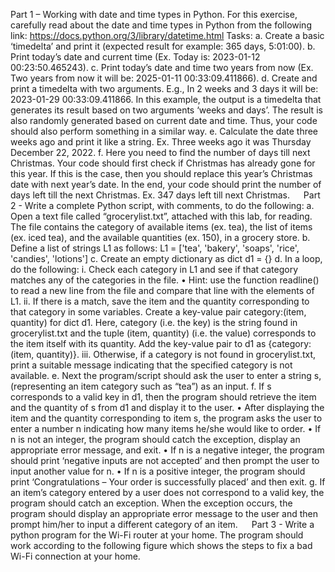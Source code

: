 Part 1 – Working with date and time types in Python. 
For this exercise, carefully read about the date and time types in Python from the following link:  https://docs.python.org/3/library/datetime.html 
Tasks: 
a.	Create a basic ‘timedelta’ and print it (expected result for example: 365 days, 5:01:00). 
b.	Print today’s date and current time (Ex. Today is: 2023-01-12 00:23:50.465243).
c.	Print today’s date and time two years from now (Ex. Two years from now it will be: 2025-01-11 00:33:09.411866).
d.	Create and print a timedelta with two arguments. E.g., In 2 weeks and 3 days it will be: 2023-01-29 00:33:09.411866. In this example, the output is a timedelta that generates its result based on two arguments ‘weeks and days’. The result is also randomly generated based on current date and time. Thus, your code should also perform something in a similar way.
e.	Calculate the date three weeks ago and print it like a string. Ex. Three weeks ago it was Thursday December 22, 2022.
f.	Here you need to find the number of days till next Christmas. Your code should first check if Christmas has already gone for this year. If this is the case, then you should replace this year’s Christmas date with next year’s date. In the end, your code should print the number of days left till the next Christmas. Ex. 347 days left till next Christmas. 
 
Part 2 - Write a complete Python script, with comments, to do the following: 
a.	Open a text file called “grocerylist.txt”, attached with this lab, for reading. The file contains the category of available items (ex. tea), the list of items (ex. iced tea), and the available quantities (ex. 150), in a grocery store. 
b.	Define a list of strings L1 as follows: L1 = ['tea', 'bakery', 'soaps', 'rice', 'candies', 'lotions'] 
c.	Create an empty dictionary as dict d1 = {} 
d.	In a loop, do the following: 
i.	Check each category in L1 and see if that category matches any of the categories in the file. 
•	Hint: use the function readline() to read a new line from the file and compare that line with the elements of L1. 
ii.	If there is a match, save the item and the quantity corresponding to that category in some variables. Create a key-value pair category:(item, quantity) for dict d1. Here, category (i.e. the key) is the string found in grocerylist.txt and the tuple (item, quantity) (i.e. the value) corresponds to the item itself with its quantity. Add the key-value pair to d1 as {category:(item, quantity)}. 
iii.	Otherwise, if a category is not found in grocerylist.txt, print a suitable message indicating that the specified category is not available. 
e.	Next the program/script should ask the user to enter a string s, (representing an item category such as “tea”) as an input. 
f.	If s corresponds to a valid key in d1, then the program should retrieve the item and the quantity of s from d1 and display it to the user. 
•	After displaying the item and the quantity corresponding to item s, the program asks the user to enter a number n indicating how many items he/she would like to order. 
•	If n is not an integer, the program should catch the exception, display an appropriate error message, and exit. 
•	If n is a negative integer, the program should print ‘negative inputs are not accepted’ and then prompt the user to input another value for n. 
•	If n is a positive integer, the program should print ‘Congratulations – Your order is successfully placed’ and then exit. 
g.	If an item’s category entered by a user does not correspond to a valid key, the program should catch an exception. When the exception occurs, the program should display an appropriate error message to the user and then prompt him/her to input a different category of an item. 
 
Part 3 - Write a python program for the Wi-Fi router at your home. The program should work according to the following figure which shows the steps to fix a bad Wi-Fi connection at your home. 
 



